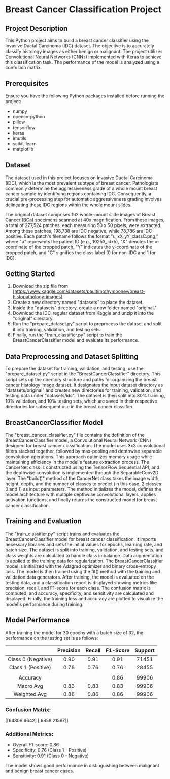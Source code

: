 # Breast Cancer Classification Project

## Project Description

This Python project aims to build a breast cancer classifier using the Invasive Ductal Carcinoma (IDC) dataset. The objective is to accurately classify histology images as either benign or malignant. The project utilizes Convolutional Neural Networks (CNNs) implemented with Keras to achieve this classification task. The performance of the model is analyzed using a confusion matrix.

## Prerequisites

Ensure you have the following Python packages installed before running the project:

- numpy
- opencv-python
- pillow
- tensorflow
- keras
- imutils
- scikit-learn
- matplotlib

## Dataset

The dataset used in this project focuses on Invasive Ductal Carcinoma (IDC), which is the most prevalent subtype of breast cancer. Pathologists commonly determine the aggressiveness grade of a whole mount breast cancer sample by identifying regions containing IDC. Consequently, a crucial pre-processing step for automatic aggressiveness grading involves delineating these IDC regions within the whole mount slides.

The original dataset comprises 162 whole-mount slide images of Breast Cancer (BCa) specimens scanned at 40x magnification. From these images, a total of 277,524 patches, each measuring 50 x 50 pixels, were extracted. Among these patches, 198,738 are IDC negative, while 78,786 are IDC positive. Each patch's filename follows the format "u_xX_yY_classC.png," where "u" represents the patient ID (e.g., 10253_idx5), "X" denotes the x-coordinate of the cropped patch, "Y" indicates the y-coordinate of the cropped patch, and "C" signifies the class label (0 for non-IDC and 1 for IDC).

## Getting Started

1. Download the zip file from [https://www.kaggle.com/datasets/paultimothymooney/breast-histopathology-images]
2. Create a new directory named "datasets" to place the dataset.
3. Inside the "datasets" directory, create a new folder named "original."
4. Download the IDC_regular dataset from Kaggle and unzip it into the "original" directory.
5. Run the "prepare_dataset.py" script to preprocess the dataset and split it into training, validation, and testing sets.
6. Finally, run the "train_classifier.py" script to train the BreastCancerClassifier model and evaluate its performance.

## Data Preprocessing and Dataset Splitting

To prepare the dataset for training, validation, and testing, use the "prepare_dataset.py" script in the "BreastCancerClassifier" directory. This script sets up the directory structure and paths for organizing the breast cancer histology image dataset. It designates the input dataset directory as "datasets/original" and creates new directories for training, validation, and testing data under "datasets/idc". The dataset is then split into 80% training, 10% validation, and 10% testing sets, which are saved in their respective directories for subsequent use in the breast cancer classifier.

## BreastCancerClassifier Model

The "breast_cancer_classifier.py" file contains the definition of the BreastCancerClassifier model, a Convolutional Neural Network (CNN) designed for breast cancer classification. The model uses 3x3 convolutional filters stacked together, followed by max-pooling and depthwise separable convolution operations. This approach optimizes memory usage while maintaining efficiency in the model's feature extraction process. The CancerNet class is constructed using the TensorFlow Sequential API, and the depthwise convolution is implemented through the SeparableConv2D layer. The "build()" method of the CancerNet class takes the image width, height, depth, and the number of classes to predict (in this case, 2 classes: 0 and 1) as input parameters. The method initializes the model, defines the model architecture with multiple depthwise convolutional layers, applies activation functions, and finally returns the constructed model for breast cancer classification.

## Training and Evaluation

The "train_classifier.py" script trains and evaluates the BreastCancerClassifier model for breast cancer classification. It imports necessary libraries and sets the initial values for epochs, learning rate, and batch size. The dataset is split into training, validation, and testing sets, and class weights are calculated to handle class imbalance. Data augmentation is applied to the training data for regularization. The BreastCancerClassifier model is initialized with the Adagrad optimizer and binary cross-entropy loss. The model is then trained using the fit() method with the training and validation data generators. After training, the model is evaluated on the testing data, and a classification report is displayed showing metrics like precision, recall, and F1-score for each class. The confusion matrix is computed, and accuracy, specificity, and sensitivity are calculated and displayed. Finally, the training loss and accuracy are plotted to visualize the model's performance during training.

## Model Performance

After training the model for 30 epochs with a batch size of 32, the performance on the testing set is as follows:

|               | Precision |  Recall  | F1-Score | Support |
|:-------------:|:---------:|:--------:|:--------:|:-------:|
| Class 0 (Negative) |   0.90    |   0.91   |   0.91   |  71451  |
| Class 1 (Positive) |   0.76    |   0.76   |   0.76   |  28455  |
|               |           |          |          |         |
| Accuracy      |           |          |   0.86   |  99906  |
| Macro Avg     |   0.83    |   0.83   |   0.83   |  99906  |
| Weighted Avg  |   0.86    |   0.86   |   0.86   |  99906  |

### Confusion Matrix:
[[64809  6642]
 [ 6858 21597]]

### Additional Metrics:

- Overall F1-score: 0.86
- Specificity: 0.76 (Class 1 - Positive)
- Sensitivity: 0.91 (Class 0 - Negative)

The model shows good performance in distinguishing between malignant and benign breast cancer cases.




